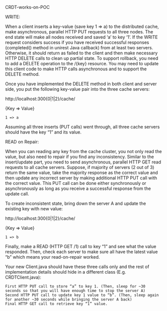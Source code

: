 CRDT-works-on-POC


WRITE:

When a client inserts a key-value (save key 1 => a) to the distributed cache, make asynchronous, parallel HTTP PUT requests to all three nodes. The end state will make all nodes received and saved ‘a’ to key ‘1’. If the WRITE request considers success if you have received successful responses (completed() method in unirest Java callback) from at least two servers. Otherwise, it should return as failed to the client and then make necessary HTTP DELETE calls to clean up partial state. To support rollback, you need to add a DELETE operation to the /{key} resource. You may need to update this client code to make HTTP calls asynchronous and to support the DELETE method.

Once you have implemented the DELETE method in both client and server side, you put the following key-value pair into the three cache servers:

http://localhost:300{0|1|2}/cache/ 

{Key => Value}

    1 => a

Assuming all three inserts (PUT calls) went through, all three cache servers should have the key “1” and its value.


READ on Repair: 

When you can reading any key from the cache cluster, you not only read the value, but also need to repair if you find any inconsistency. Similar to the insert/update part, you need to send asynchronous, parallel HTTP GET read requests to all cache servers. Suppose, if majority of servers (2 out of 3) return the same value, take the majority response as the correct value and then update any incorrect server by making additional HTTP PUT call with the correct value. This PUT call can be done either synchronously or asynchronously as long as you receive a successful response from the update call.

To create inconsistent state, bring down the server A and update the existing key with new value:

http://localhost:300{0|1|2}/cache/ 

{Key => Value}

    1 => b

Finally, make a READ (HTTP GET /1) call to key “1” and see what the value responded. Then, check each server to make sure all have the latest value “b” which means your read-on-repair worked.

Your new Client.java should have these three calls only and the rest of implementation details should hide in a different class (E.g. CRDTClient.java):

    First HTTP PUT call to store “a” to key 1. (Then, sleep for ~30 seconds so that you will have enough time to stop the server A)
    Second HTTP PUT call to update key 1 value to “b”. (Then, sleep again for another ~30 seconds while bringing the server A back)
    Final HTTP GET call to retrieve key “1” value.  